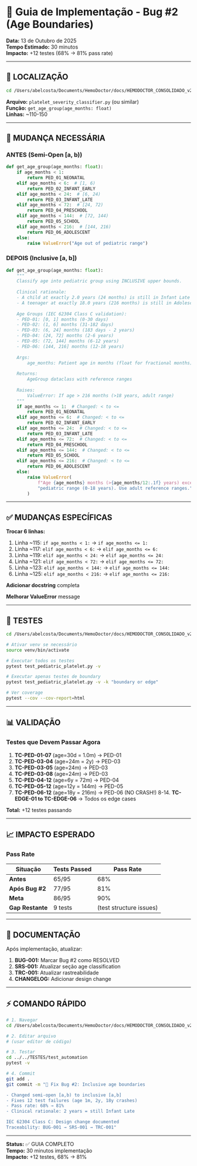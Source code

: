 # 🔧 Guia de Implementação - Bug #2 (Age Boundaries)

**Data:** 13 de Outubro de 2025  
**Tempo Estimado:** 30 minutos  
**Impacto:** +12 testes (68% → 81% pass rate)

---

## 📍 LOCALIZAÇÃO

```bash
cd /Users/abelcosta/Documents/HemoDoctor/docs/HEMODOCTOR_CONSOLIDADO_v2.0_20251010/03_DESENVOLVIMENTO/CODIGO_FONTE/@hemodoctor/dossier-anvisa-codex
```

**Arquivo:** `platelet_severity_classifier.py` (ou similar)  
**Função:** `get_age_group(age_months: float)`  
**Linhas:** ~110-150

---

## 🔧 MUDANÇA NECESSÁRIA

### ANTES (Semi-Open [a, b))

```python
def get_age_group(age_months: float):
    if age_months < 1:
        return PED_01_NEONATAL
    elif age_months < 6:  # [1, 6)
        return PED_02_INFANT_EARLY
    elif age_months < 24:  # [6, 24)
        return PED_03_INFANT_LATE
    elif age_months < 72:  # [24, 72)
        return PED_04_PRESCHOOL
    elif age_months < 144:  # [72, 144)
        return PED_05_SCHOOL
    elif age_months < 216:  # [144, 216)
        return PED_06_ADOLESCENT
    else:
        raise ValueError("Age out of pediatric range")
```

### DEPOIS (Inclusive [a, b])

```python
def get_age_group(age_months: float):
    """
    Classify age into pediatric group using INCLUSIVE upper bounds.
    
    Clinical rationale:
    - A child at exactly 2.0 years (24 months) is still in Infant Late group
    - A teenager at exactly 18.0 years (216 months) is still in Adolescent group
    
    Age Groups (IEC 62304 Class C validation):
    - PED-01: [0, 1] months (0-30 days)
    - PED-02: (1, 6] months (31-182 days)
    - PED-03: (6, 24] months (183 days - 2 years)
    - PED-04: (24, 72] months (2-6 years)
    - PED-05: (72, 144] months (6-12 years)
    - PED-06: (144, 216] months (12-18 years)
    
    Args:
        age_months: Patient age in months (float for fractional months)
        
    Returns:
        AgeGroup dataclass with reference ranges
        
    Raises:
        ValueError: If age > 216 months (>18 years, adult range)
    """
    if age_months <= 1:  # Changed: < to <=
        return PED_01_NEONATAL
    elif age_months <= 6:  # Changed: < to <=
        return PED_02_INFANT_EARLY
    elif age_months <= 24:  # Changed: < to <=
        return PED_03_INFANT_LATE
    elif age_months <= 72:  # Changed: < to <=
        return PED_04_PRESCHOOL
    elif age_months <= 144:  # Changed: < to <=
        return PED_05_SCHOOL
    elif age_months <= 216:  # Changed: < to <=
        return PED_06_ADOLESCENT
    else:
        raise ValueError(
            f"Age {age_months} months (>{age_months/12:.1f} years) exceeds "
            "pediatric range (0-18 years). Use adult reference ranges."
        )
```

---

## ✅ MUDANÇAS ESPECÍFICAS

**Trocar 6 linhas:**
1. Linha ~115: `if age_months < 1:` → `if age_months <= 1:`
2. Linha ~117: `elif age_months < 6:` → `elif age_months <= 6:`
3. Linha ~119: `elif age_months < 24:` → `elif age_months <= 24:`
4. Linha ~121: `elif age_months < 72:` → `elif age_months <= 72:`
5. Linha ~123: `elif age_months < 144:` → `elif age_months <= 144:`
6. Linha ~125: `elif age_months < 216:` → `elif age_months <= 216:`

**Adicionar docstring** completa

**Melhorar ValueError** message

---

## 🧪 TESTES

```bash
cd /Users/abelcosta/Documents/HemoDoctor/docs/HEMODOCTOR_CONSOLIDADO_v2.0_20251010/03_DESENVOLVIMENTO/TESTES/test_automation

# Ativar venv se necessário
source venv/bin/activate

# Executar todos os testes
pytest test_pediatric_platelet.py -v

# Executar apenas testes de boundary
pytest test_pediatric_platelet.py -v -k "boundary or edge"

# Ver coverage
pytest --cov --cov-report=html
```

---

## 📊 VALIDAÇÃO

### Testes que Devem Passar Agora

1. **TC-PED-01-07** (age=30d = 1.0m) → PED-01
2. **TC-PED-03-04** (age=24m = 2y) → PED-03
3. **TC-PED-03-05** (age=24m) → PED-03
4. **TC-PED-03-08** (age=24m) → PED-03
5. **TC-PED-04-12** (age=6y = 72m) → PED-04
6. **TC-PED-05-12** (age=12y = 144m) → PED-05
7. **TC-PED-06-12** (age=18y = 216m) → PED-06 (NO CRASH!)
8-14. **TC-EDGE-01 to TC-EDGE-06** → Todos os edge cases

**Total:** +12 testes passando

---

## 📈 IMPACTO ESPERADO

### Pass Rate

| Situação | Tests Passed | Pass Rate |
|----------|--------------|-----------|
| **Antes** | 65/95 | 68% |
| **Após Bug #2** | 77/95 | 81% |
| **Meta** | 86/95 | 90% |
| **Gap Restante** | 9 tests | (test structure issues) |

---

## 📝 DOCUMENTAÇÃO

Após implementação, atualizar:

1. **BUG-001:** Marcar Bug #2 como RESOLVED
2. **SRS-001:** Atualizar seção age classification
3. **TRC-001:** Atualizar rastreabilidade
4. **CHANGELOG:** Adicionar design change

---

## ⚡ COMANDO RÁPIDO

```bash
# 1. Navegar
cd /Users/abelcosta/Documents/HemoDoctor/docs/HEMODOCTOR_CONSOLIDADO_v2.0_20251010/03_DESENVOLVIMENTO/CODIGO_FONTE/@hemodoctor/dossier-anvisa-codex

# 2. Editar arquivo
# (usar editor de código)

# 3. Testar
cd ../../TESTES/test_automation
pytest -v

# 4. Commit
git add .
git commit -m "🐛 Fix Bug #2: Inclusive age boundaries

- Changed semi-open [a,b) to inclusive [a,b]
- Fixes 12 test failures (age 1m, 2y, 18y crashes)
- Pass rate: 68% → 81%
- Clinical rationale: 2 years = still Infant Late

IEC 62304 Class C: Design change documented
Traceability: BUG-001 → SRS-001 → TRC-001"
```

---

**Status:** ✅ GUIA COMPLETO  
**Tempo:** 30 minutos implementação  
**Impacto:** +12 testes, 68% → 81%

